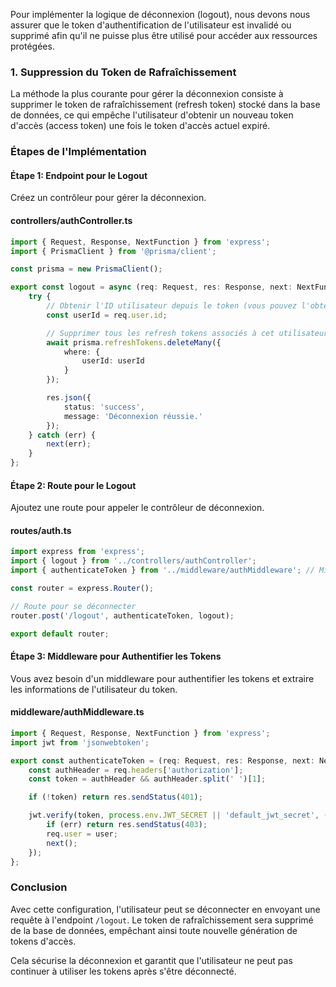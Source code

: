 Pour implémenter la logique de déconnexion (logout), nous devons nous assurer que le token d'authentification de l'utilisateur est invalidé ou supprimé afin qu'il ne puisse plus être utilisé pour accéder aux ressources protégées.

### 1. Suppression du Token de Rafraîchissement

La méthode la plus courante pour gérer la déconnexion consiste à supprimer le token de rafraîchissement (refresh token) stocké dans la base de données, ce qui empêche l'utilisateur d'obtenir un nouveau token d'accès (access token) une fois le token d'accès actuel expiré.

### Étapes de l'Implémentation

#### Étape 1: Endpoint pour le Logout

Créez un contrôleur pour gérer la déconnexion.

#### controllers/authController.ts

```typescript
import { Request, Response, NextFunction } from 'express';
import { PrismaClient } from '@prisma/client';

const prisma = new PrismaClient();

export const logout = async (req: Request, res: Response, next: NextFunction) => {
    try {
        // Obtenir l'ID utilisateur depuis le token (vous pouvez l'obtenir de diverses manières selon votre configuration)
        const userId = req.user.id;

        // Supprimer tous les refresh tokens associés à cet utilisateur
        await prisma.refreshTokens.deleteMany({
            where: {
                userId: userId
            }
        });

        res.json({
            status: 'success',
            message: 'Déconnexion réussie.'
        });
    } catch (err) {
        next(err);
    }
};
```

#### Étape 2: Route pour le Logout

Ajoutez une route pour appeler le contrôleur de déconnexion.

#### routes/auth.ts

```typescript
import express from 'express';
import { logout } from '../controllers/authController';
import { authenticateToken } from '../middleware/authMiddleware'; // Middleware pour authentifier les tokens

const router = express.Router();

// Route pour se déconnecter
router.post('/logout', authenticateToken, logout);

export default router;
```

#### Étape 3: Middleware pour Authentifier les Tokens

Vous avez besoin d'un middleware pour authentifier les tokens et extraire les informations de l'utilisateur du token.

#### middleware/authMiddleware.ts

```typescript
import { Request, Response, NextFunction } from 'express';
import jwt from 'jsonwebtoken';

export const authenticateToken = (req: Request, res: Response, next: NextFunction) => {
    const authHeader = req.headers['authorization'];
    const token = authHeader && authHeader.split(' ')[1];

    if (!token) return res.sendStatus(401);

    jwt.verify(token, process.env.JWT_SECRET || 'default_jwt_secret', (err: any, user: any) => {
        if (err) return res.sendStatus(403);
        req.user = user;
        next();
    });
};
```

### Conclusion

Avec cette configuration, l'utilisateur peut se déconnecter en envoyant une requête à l'endpoint `/logout`. Le token de rafraîchissement sera supprimé de la base de données, empêchant ainsi toute nouvelle génération de tokens d'accès. 

Cela sécurise la déconnexion et garantit que l'utilisateur ne peut pas continuer à utiliser les tokens après s'être déconnecté.